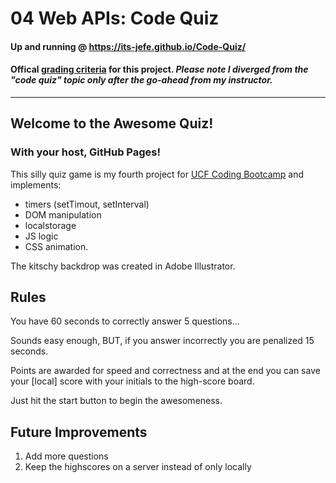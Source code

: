 # 04 Web APIs: Code Quiz

#### Up and running @ https://its-jefe.github.io/Code-Quiz/

#### Offical [grading criteria][2] for this project. <i>Please note I diverged from the "code quiz" topic only after the go-ahead from my instructor.</i>

---

## Welcome to the Awesome Quiz! 
### With your host, GitHub Pages!

This silly quiz game is my fourth project for [UCF Coding Bootcamp][1] and implements:
-  timers (setTimout, setInterval)
- DOM manipulation
- localstorage
- JS logic
- CSS animation. 

The kitschy backdrop was created in Adobe Illustrator.

## Rules
You have 60 seconds to correctly answer 5 questions...

Sounds easy enough, BUT, if you answer incorrectly you are penalized 15 seconds.

Points are awarded for speed and correctness and at the end you can save your [local] score with your initials to the high-score board.

Just hit the start button to begin the awesomeness.

## Future Improvements

1. Add more questions
2. Keep the highscores on a server instead of only locally


[1]: https://bootcamp.ce.ucf.edu/coding/
[2]: https://github.com/UCF-Coding-Boot-Camp/UCF-VIRT-BO-FSF-PT-04-2021-U-B/tree/main/04-Web-APIs/02-Challenge
